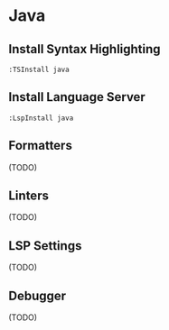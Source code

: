 # Java

## Install Syntax Highlighting

```vim
:TSInstall java
```

## Install Language Server

```vim
:LspInstall java
```

## Formatters

(TODO)

## Linters

(TODO)

## LSP Settings

(TODO)

## Debugger

(TODO)
